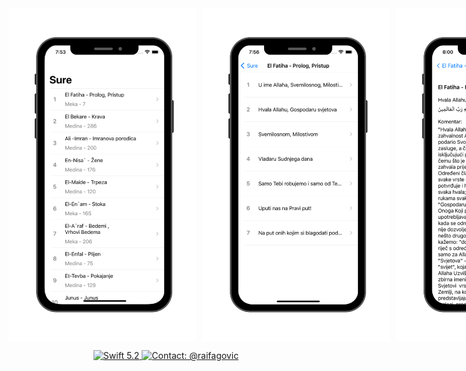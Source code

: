 <div style="display: flex; gap: 10px;">
  <img src="README_Mockups/mockup1.png" style="flex: 1; max-width: 300px;" />
  <img src="README_Mockups/mockup2.png" style="flex: 1; max-width: 300px;" />
  <img src="README_Mockups/mockup3.png" style="flex: 1; max-width: 300px;" />
</div>


<p align="center">
  <a href="#">
    <img src="https://img.shields.io/badge/Swift-5.2-orange.svg" alt="Swift 5.2">
  </a>
  <a href="https://twitter.com/raifagovic">
    <img src="https://img.shields.io/badge/Contact-@raifagovic-%231DA1F2.svg" alt="Contact: @raifagovic">
  </a>
</p>
